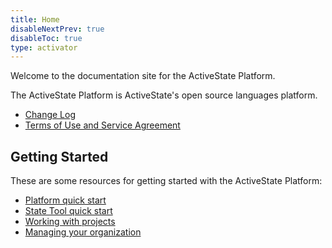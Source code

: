 ```yaml
---
title: Home
disableNextPrev: true
disableToc: true
type: activator
---
```


Welcome to the documentation site for the ActiveState Platform.

The ActiveState Platform is ActiveState's open source languages platform.

* [Change Log](changes/)
* [Terms of Use and Service Agreement](terms/)

## Getting Started

These are some resources for getting started with the ActiveState Platform:

* [Platform quick start](start/)
* [State Tool quick start](start/state-tool/)
* [Working with projects](projects/)
* [Managing your organization](organizations/)

